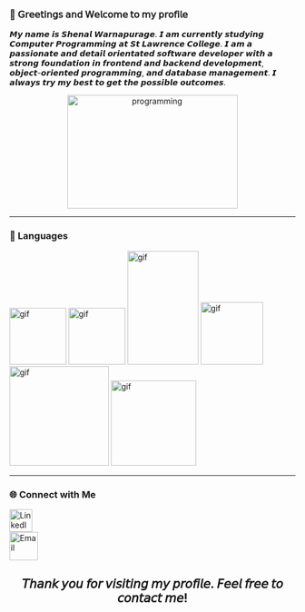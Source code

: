 ### 🙂 𝖦𝗋𝖾𝖾𝗍𝗂𝗇𝗀𝗌 𝖺𝗇𝖽 𝖶𝖾𝗅𝖼𝗈𝗆𝖾 𝗍𝗈 𝗆𝗒 𝗉𝗋𝗈𝖿𝗂𝗅𝖾

 <p>
   𝙈𝙮 𝙣𝙖𝙢𝙚 𝙞𝙨 𝙎𝙝𝙚𝙣𝙖𝙡 𝙒𝙖𝙧𝙣𝙖𝙥𝙪𝙧𝙖𝙜𝙚. 𝙄 𝙖𝙢 𝙘𝙪𝙧𝙧𝙚𝙣𝙩𝙡𝙮 𝙨𝙩𝙪𝙙𝙮𝙞𝙣𝙜 𝘾𝙤𝙢𝙥𝙪𝙩𝙚𝙧 𝙋𝙧𝙤𝙜𝙧𝙖𝙢𝙢𝙞𝙣𝙜 𝙖𝙩 𝙎𝙩 𝙇𝙖𝙬𝙧𝙚𝙣𝙘𝙚 𝘾𝙤𝙡𝙡𝙚𝙜𝙚. 𝙄 𝙖𝙢 𝙖 𝙥𝙖𝙨𝙨𝙞𝙤𝙣𝙖𝙩𝙚 𝙖𝙣𝙙 𝙙𝙚𝙩𝙖𝙞𝙡 𝙤𝙧𝙞𝙚𝙣𝙩𝙖𝙩𝙚𝙙 𝙨𝙤𝙛𝙩𝙬𝙖𝙧𝙚 𝙙𝙚𝙫𝙚𝙡𝙤𝙥𝙚𝙧 𝙬𝙞𝙩𝙝 𝙖 𝙨𝙩𝙧𝙤𝙣𝙜 𝙛𝙤𝙪𝙣𝙙𝙖𝙩𝙞𝙤𝙣 𝙞𝙣 𝙛𝙧𝙤𝙣𝙩𝙚𝙣𝙙 𝙖𝙣𝙙 𝙗𝙖𝙘𝙠𝙚𝙣𝙙 𝙙𝙚𝙫𝙚𝙡𝙤𝙥𝙢𝙚𝙣𝙩, 𝙤𝙗𝙟𝙚𝙘𝙩-𝙤𝙧𝙞𝙚𝙣𝙩𝙚𝙙 𝙥𝙧𝙤𝙜𝙧𝙖𝙢𝙢𝙞𝙣𝙜, 𝙖𝙣𝙙 𝙙𝙖𝙩𝙖𝙗𝙖𝙨𝙚 𝙢𝙖𝙣𝙖𝙜𝙚𝙢𝙚𝙣𝙩. 𝙄 𝙖𝙡𝙬𝙖𝙮𝙨 𝙩𝙧𝙮 𝙢𝙮 𝙗𝙚𝙨𝙩 𝙩𝙤 𝙜𝙚𝙩 𝙩𝙝𝙚 𝙥𝙤𝙨𝙨𝙞𝙗𝙡𝙚 𝙤𝙪𝙩𝙘𝙤𝙢𝙚𝙨. 
 </p>
 
<p align= "center">
  <img src="https://github.com/user-attachments/assets/0e3c27c1-aa68-4853-8aba-bf4b369222e8" width="300px" length="200px" height="200px" alt="programming">
</p>



---

### 🧰 Languages
<p>
<img src="https://stemettes.org/zine/wp-content/uploads/sites/3/2021/08/giphy-5.gif" width="100px" height="100px" alt="gif">

<img src="https://avatars.githubusercontent.com/u/121813859?s=200&v=4" width="100px" height="100px" length="100px" alt="gif">

<img src="https://cdnl.iconscout.com/lottie/premium/thumb/java-7145886-5806394.gif" width="125px" height="200px" alt="gif">

<img src="https://campuscode-site.s3-sa-east-1.amazonaws.com/newsletter/js_logoanimado_small.gif" width="110px" length="50px" alt="gif">

<img src="https://campuscode-site.s3-sa-east-1.amazonaws.com/newsletter/css1html+copy.gif" width="175px" length="250px" alt="gif">

<img src="https://uxwing.com/wp-content/themes/uxwing/download/brands-and-social-media/mysql-icon.svg" width="150px" alt="gif">

</p>




---

### 🌐 Connect with Me
<a href="https://www.linkedin.com/in/shenal-warnapurage-b040162a1" target="blank">
  <img src="https://cdn.jsdelivr.net/gh/devicons/devicon/icons/linkedin/linkedin-original.svg" alt="LinkedIn" width="40" />
</a>

<br>

<a href="mailto:shenal430@gmail.com">
  <img src="https://upload.wikimedia.org/wikipedia/commons/4/4e/Gmail_Icon.png" alt="Email" width="50px" />
</a>

<br>

<h2 align="center">𝘛𝘩𝘢𝘯𝘬 𝘺𝘰𝘶 𝘧𝘰𝘳 𝘷𝘪𝘴𝘪𝘵𝘪𝘯𝘨 𝘮𝘺 𝘱𝘳𝘰𝘧𝘪𝘭𝘦. 𝘍𝘦𝘦𝘭 𝘧𝘳𝘦𝘦 𝘵𝘰 𝘤𝘰𝘯𝘵𝘢𝘤𝘵 𝘮𝘦!</h2>






